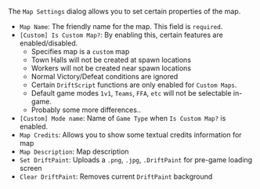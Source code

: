The `Map Settings` dialog allows you to set certain properties of the map.

- `Map Name`: The friendly name for the map. This field is `required`.
- `[Custom] Is Custom Map?`: By enabling this, certain features are enabled/disabled.
    - Specifies map is a `custom` map
    - Town Halls will not be created at spawn locations
    - Workers will not be created near spawn locations
    - Normal Victory/Defeat conditions are ignored
    - Certain `DriftScript` functions are only enabled for `Custom Maps`.
    - Default game modes `1v1`, `Teams`, `FFA`, `etc` will not be selectable in-game.
    - Probably some more differences..
- `[Custom] Mode name`: Name of `Game Type` when `Is Custom Map?` is enabled.
- `Map Credits`: Allows you to show some textual credits information for map
- `Map Description`: Map description
- `Set DriftPaint`: Uploads a `.png`, `.jpg`, `.DriftPaint` for pre-game loading screen
- `Clear DriftPaint`: Removes current `DriftPaint` background